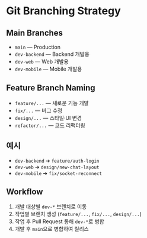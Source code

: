 # Git Branching Strategy

## Main Branches
- `main` — Production
- `dev-backend` — Backend 개발용
- `dev-web` — Web 개발용
- `dev-mobile` — Mobile 개발용

## Feature Branch Naming
- `feature/...` — 새로운 기능 개발
- `fix/...` — 버그 수정
- `design/...` — 스타일·UI 변경
- `refactor/...` — 코드 리팩터링

## 예시
- `dev-backend` ➔ `feature/auth-login`
- `dev-web` ➔ `design/new-chat-layout`
- `dev-mobile` ➔ `fix/socket-reconnect`

## Workflow
1. 개발 대상별 `dev-*` 브랜치로 이동
2. 작업별 브랜치 생성 (`feature/...`, `fix/...`, `design/...`)
3. 작업 후 Pull Request 통해 `dev-*`로 병합
4. 개발 후 `main`으로 병합하여 릴리스
